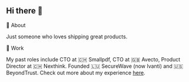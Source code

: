 ## Hi there 👋

🤖 About

Just someone who loves shipping great products.


💼 Work

My past roles include CTO at 🇨🇭 Smallpdf, CTO at 🇬🇧 Avecto, Product Director at 🇨🇭 Nexthink. Founded 🇱🇺 SecureWave (now Ivanti) and 🇺🇸 BeyondTrust. Check out more about my experience [here](https://randompunctuation.com).
